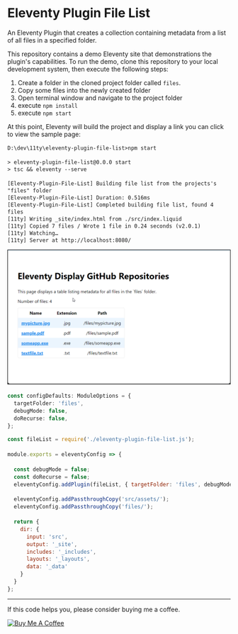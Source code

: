 # Eleventy Plugin File List

An Eleventy Plugin that creates a collection containing metadata from a list of all files in a specified folder.

This repository contains a demo Eleventy site that demonstrations the plugin's capabilities. To run the demo, clone this repository to your local development system, then execute the following steps:

1. Create a folder in the cloned project folder called `files`.
2. Copy some files into the newly created folder
3. Open terminal window and navigate to the project folder
4. execute `npm install`
5. execute `npm start`

At this point, Eleventy will build the project and display a link you can click to view the sample page:

```shell
D:\dev\11ty\eleventy-plugin-file-list>npm start

> eleventy-plugin-file-list@0.0.0 start
> tsc && eleventy --serve

[Eleventy-Plugin-File-List] Building file list from the projects's "files" folder
[Eleventy-Plugin-File-List] Duration: 0.516ms
[Eleventy-Plugin-File-List] Completed building file list, found 4 files
[11ty] Writing _site/index.html from ./src/index.liquid
[11ty] Copied 7 files / Wrote 1 file in 0.24 seconds (v2.0.1)
[11ty] Watching…
[11ty] Server at http://localhost:8080/
```

![Sample App Page](images/image-01.png)

```typescript
const configDefaults: ModuleOptions = {
  targetFolder: 'files',
  debugMode: false,
  doRecurse: false,
};
```




```js
const fileList = require('./eleventy-plugin-file-list.js');

module.exports = eleventyConfig => {

  const debugMode = false;
  const doRecurse = false;
  eleventyConfig.addPlugin(fileList, { targetFolder: 'files', debugMode, doRecurse });

  eleventyConfig.addPassthroughCopy('src/assets/');
  eleventyConfig.addPassthroughCopy('files/');

  return {
    dir: {
      input: 'src',
      output: '_site',
      includes: '_includes',
      layouts: '_layouts',
      data: '_data'
    }
  }
};
```

*** 

If this code helps you, please consider buying me a coffee.

<a href="https://www.buymeacoffee.com/johnwargo" target="_blank"><img src="https://cdn.buymeacoffee.com/buttons/default-orange.png" alt="Buy Me A Coffee" height="41" width="174"></a>
